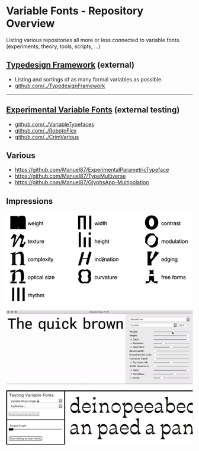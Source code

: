 # Variable Fonts - Repository Overview   
Listing various repositories all more or less connected to variable fonts. (experiments, theory, tools, scripts, ...) <br/>

## [Typedesign Framework](http://vongebhardi.de/theory/typedesign-framework/) (external)
- Listing and sortings of as many formal variables as possible.
- [github.com/../TypedesignFramework](https://github.com/Manuel87/TypedesignFramework)
  
---

## [Experimental Variable Fonts](http:vongebhardi.de/variable-fonts/testing/) (external testing)
- [github.com/../VariableTypefaces](https://github.com/Manuel87/VariableTypefaces)
- [github.com/../RobotoFlex](https://github.com/Manuel87/RobotoFlex/)
- [github.com/../CrimVarious](https://github.com/Manuel87/CrimVarious/)

## Various
- https://github.com/Manuel87/ExperimentalParametricTypeface
- https://github.com/Manuel87/TypeMultiverse
- https://github.com/Manuel87/GlyphsApp-Multipolation



## Impressions
<img src="variable-overview/media/type-variables.gif" width="600" alt="top level type variables"/>

![robotoflex preview](variable-typefaces/RobotoFlex/README_media/Preview.gif)

<img src="variable-typefaces/media/variablefonts_testing_interface_preview.png" width="600"/>


